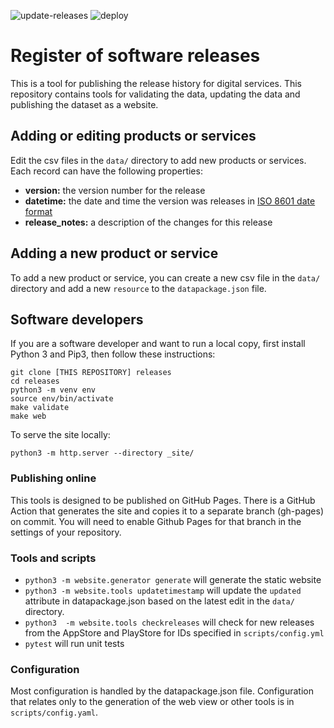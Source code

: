 ![update-releases](https://github.com/test-and-trace-data/releases/workflows/update-releases/badge.svg)
![deploy](https://github.com/test-and-trace-data/releases/workflows/deploy/badge.svg)

# Register of software releases

This is a tool for publishing the release history for digital services. This repository contains tools for validating the data, updating the data and publishing the dataset as a website.

## Adding or editing products or services

Edit the csv files in the `data/` directory to add new products or services. Each record can have the following properties:

* **version:** the version number for the release
* **datetime:** the date and time the version was releases in [ISO 8601 date format](https://en.wikipedia.org/wiki/ISO_8601)
* **release_notes:** a description of the changes for this release

## Adding a new product or service

To add a new product or service, you can create a new csv file in the `data/` directory and add a new `resource` to the `datapackage.json` file.

## Software developers

If you are a software developer and want to run a local copy, first install Python 3 and Pip3, then follow these instructions:

```
git clone [THIS REPOSITORY] releases
cd releases
python3 -m venv env
source env/bin/activate
make validate
make web
```

To serve the site locally:

```
python3 -m http.server --directory _site/
```

### Publishing online

This tools is designed to be published on GitHub Pages. There is a GitHub Action that generates the site and copies it to a separate branch (gh-pages) on commit. You will need to enable Github Pages for that branch in the settings of your repository.


### Tools and scripts

* `python3 -m website.generator generate` will generate the static website
* `python3 -m website.tools updatetimestamp` will update the `updated` attribute in datapackage.json based on the latest edit in the `data/` directory.
* `python3  -m website.tools checkreleases` will check for new releases from the AppStore and PlayStore for IDs specified in `scripts/config.yml`
* `pytest` will run unit tests

### Configuration

Most configuration is handled by the datapackage.json file. Configuration that relates only to the generation of the web view or other tools is in `scripts/config.yaml`.
